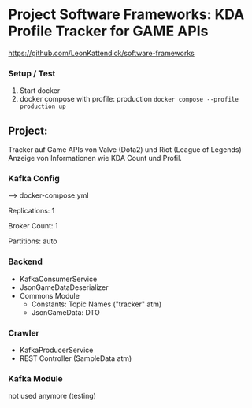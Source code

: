# Project Software Frameworks: KDA Profile Tracker for GAME APIs
https://github.com/LeonKattendick/software-frameworks

### Setup / Test

1. Start docker
2. docker compose with profile: production
`docker compose --profile production up`


## Project:
Tracker auf Game APIs von Valve (Dota2) und Riot (League of Legends)
Anzeige von Informationen wie KDA Count und Profil.

### Kafka Config
--> docker-compose.yml

Replications: 1

Broker Count: 1

Partitions: auto

### Backend
- KafkaConsumerService
- JsonGameDataDeserializer
- Commons Module
  - Constants: Topic Names ("tracker" atm)
  - JsonGameData: DTO



### Crawler
- KafkaProducerService
- REST Controller (SampleData atm)

### Kafka Module
not used anymore (testing)



